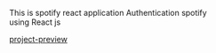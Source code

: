 This is spotify react application 
Authentication spotify  
using React js

[project-preview](https://spotify-react-cs.herokuapp.com/)
